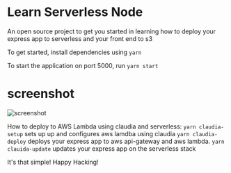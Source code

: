 # Learn Serverless Node
An open source project to get you started in learning how to deploy your express app to serverless and your front end to s3

To get started, install dependencies using
`yarn`

To start the application on port 5000, run
`yarn start`

# screenshot
![screenshot](https://raw.githubusercontent.com/FermiDirak/LearnServerlessNode/master/screenshot.png)

How to deploy to AWS Lambda using claudia and serverless:
`yarn claudia-setup` sets up up and configures aws lamdba using claudia
`yarn claudia-deploy` deploys your express app to aws api-gateway and aws lambda. 
`yarn clauida-update` updates your express app on the serverless stack

It's that simple! Happy Hacking!

